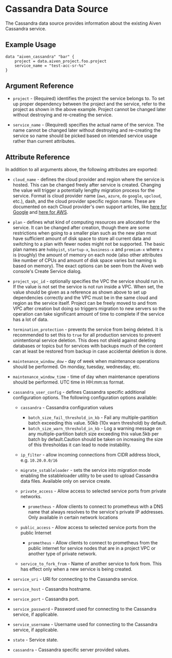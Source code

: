 # Cassandra Data Source

The Cassandra data source provides information about the existing Aiven Cassandra service.

## Example Usage

```hcl
data "aiven_cassandra" "bar" {
    project = data.aiven_project.foo.project
    service_name = "test-acc-sr-%s"
}
```

## Argument Reference

* `project` - (Required) identifies the project the service belongs to. To set up proper dependency
between the project and the service, refer to the project as shown in the above example.
Project cannot be changed later without destroying and re-creating the service.

* `service_name` - (Required) specifies the actual name of the service. The name cannot be changed
later without destroying and re-creating the service so name should be picked based on
intended service usage rather than current attributes.

## Attribute Reference

In addition to all arguments above, the following attributes are exported:

* `cloud_name` - defines the cloud provider and region where the service is hosted. 
This can be changed freely after service is created. Changing the value will trigger
a potentially lengthy migration process for the service. Format is cloud provider name
(`aws`, `azure`, `do` `google`, `upcloud`, etc.), dash, and the cloud provider
specific region name. These are documented on each Cloud provider's own support articles,
like [here for Google](https://cloud.google.com/compute/docs/regions-zones/) and
[here for AWS](https://docs.aws.amazon.com/AmazonRDS/latest/UserGuide/Concepts.RegionsAndAvailabilityZones.html).

* `plan` - defines what kind of computing resources are allocated for the service. It can
be changed after creation, though there are some restrictions when going to a smaller
plan such as the new plan must have sufficient amount of disk space to store all current
data and switching to a plan with fewer nodes might not be supported. The basic plan
names are `hobbyist`, `startup-x`, `business-x` and `premium-x` where `x` is
(roughly) the amount of memory on each node (also other attributes like number of CPUs
and amount of disk space varies but naming is based on memory). The exact options can be
seen from the Aiven web console's Create Service dialog.

* `project_vpc_id` - optionally specifies the VPC the service should run in. If the value
is not set the service is not run inside a VPC. When set, the value should be given as a
reference as shown above to set up dependencies correctly and the VPC must be in the same
cloud and region as the service itself. Project can be freely moved to and from VPC after
creation but doing so triggers migration to new servers so the operation can take
significant amount of time to complete if the service has a lot of data.

* `termination_protection` - prevents the service from being deleted. It is recommended to
set this to `true` for all production services to prevent unintentional service
deletion. This does not shield against deleting databases or topics but for services
with backups much of the content can at least be restored from backup in case accidental
deletion is done.

* `maintenance_window_dow` - day of week when maintenance operations should be performed. 
On monday, tuesday, wednesday, etc.

* `maintenance_window_time` - time of day when maintenance operations should be performed. 
UTC time in HH:mm:ss format.

* `cassandra_user_config` - defines Cassandra specific additional configuration options. 
The following configuration options available:
    * `cassandra` - Cassandra configuration values
        * `batch_size_fail_threshold_in_kb` - Fail any multiple-partition batch exceeding this value.
        50kb (10x warn threshold) by default.
        * `batch_size_warn_threshold_in_kb` - Log a warning message on any multiple-partition
        batch size exceeding this value.5kb per batch by default.Caution should be taken on increasing
        the size of this thresholdas it can lead to node instability.
    * `ip_filter` - allow incoming connections from CIDR address block, e.g. `10.20.0.0/16`
    * `migrate_sstableloader` - sets the service into migration mode enabling the sstableloader 
    utility to be used to upload Cassandra data files. Available only on service create.
    
    * `private_access` - Allow access to selected service ports from private networks.
        * `prometheus` - Allow clients to connect to prometheus with a DNS name that 
        always resolves to the service's private IP addresses. Only available in certain network locations
    
    * `public_access` - Allow access to selected service ports from the public Internet
        * `prometheus` - Allow clients to connect to prometheus from the public internet 
        for service nodes that are in a project VPC or another type of private network.
        
    * `service_to_fork_from` - Name of another service to fork from. This has effect only 
    when a new service is being created.
    
* `service_uri` - URI for connecting to the Cassandra service.

* `service_host` - Cassandra hostname.

* `service_port` - Cassandra port.

* `service_password` - Password used for connecting to the Cassandra service, if applicable.

* `service_username` - Username used for connecting to the Cassandra service, if applicable.

* `state` - Service state.

* `cassandra` - Cassandra specific server provided values.
    